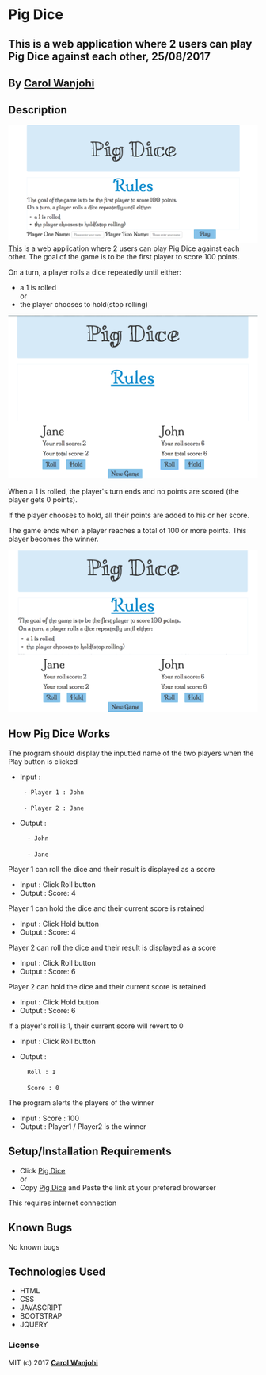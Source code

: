 # Pig Dice

## This is a web application where 2 users can play Pig Dice against each other, 25/08/2017 

## By **[Carol Wanjohi](https://github.com/carolwanjohi)**

## Description
![Pig Dice Intro](images/pig-dice-screenshot-1.png)
[This](https://carolwanjohi.github.io/pig-dice/) is a web application where 2 users can play Pig Dice against each other. The goal of the game is to be the first player to score 100 points.

On a turn, a player rolls a dice repeatedly until either:
* a 1 is rolled <br/>
  or <br/>
* the player chooses to hold(stop rolling)


![Pig Dice Console 1](images/pig-dice-screenshot-2.png)

When a 1 is rolled, the player's turn ends and no points are scored (the player gets 0 points).

If the player chooses to hold, all their points are added to his or her score.

The game ends when a player reaches a total of 100 or more points. This player becomes the winner.

![Pig Dice Console 2](images/pig-dice-screenshot-3.png)

## How Pig Dice Works

The program should display the inputted name of the two players when the Play button is clicked
- Input : 

       - Player 1 : John 
       
       - Player 2 : Jane
        
- Output : 

        - John 
        
        - Jane

Player 1 can roll the dice and their result is displayed as a score
- Input : Click Roll button
- Output : Score: 4

Player 1 can hold the dice and their current score is retained
- Input : Click Hold button
- Output : Score: 4

Player 2 can roll the dice and their result is displayed as a score
- Input : Click Roll button
- Output : Score: 6

Player 2 can hold the dice and their current score is retained
- Input : Click Hold button
- Output : Score: 6

If a player's roll is 1, their current score will revert to 0
- Input : Click Roll button
- Output :

        Roll : 1
        
        Score : 0

The program alerts the players of the winner
- Input : Score : 100
- Output : Player1 / Player2 is the winner

## Setup/Installation Requirements

* Click [Pig Dice](https://carolwanjohi.github.io/pig-dice/) <br/>
  or <br/>
* Copy [Pig Dice](https://carolwanjohi.github.io/pig-dice/) and  Paste the link at your prefered browerser

This requires internet connection

## Known Bugs

No known bugs

## Technologies Used

- HTML
- CSS
- JAVASCRIPT
- BOOTSTRAP
- JQUERY

### License

MIT (c) 2017 **[Carol Wanjohi](https://github.com/carolwanjohi)**
